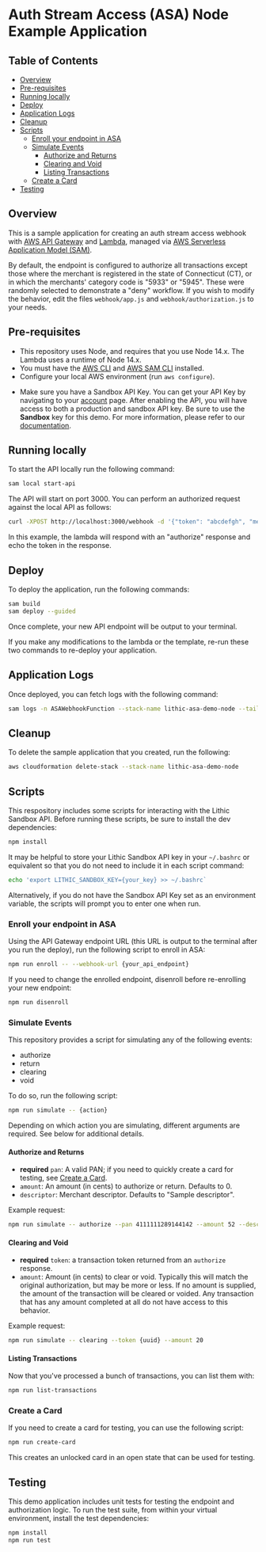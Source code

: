 [overview]: #overview
[prerequisites]: #pre-requisites
[local]: #running-locally
[deploy]: #deploy
[logs]: #application-logs
[cleanup]: #cleanup
[scripts]: #scripts
[enroll]: #enroll-your-endpoint-in-asa
[simulate]: #simulate-events
[authorizeandreturns]: #authorize-and-returns
[clearingandvoid]: #clearing-and-void
[listtransactions]: #listing-transactions
[createcard]: #create-a-card
[testing]: #testing

# Auth Stream Access (ASA) Node Example Application

## Table of Contents

- [Overview](#overview)
- [Pre-requisites](#pre-requisites)
- [Running locally](#running-locally)
- [Deploy](#deploy)
- [Application Logs](#application-logs)
- [Cleanup](#cleanup)
- [Scripts](#scripts)
  * [Enroll your endpoint in ASA](#enroll-your-endpoint-in-asa)
  * [Simulate Events](#simulate-events)
    + [Authorize and Returns](#authorize-and-returns)
    + [Clearing and Void](#clearing-and-void)
    + [Listing Transactions](#listing-transactions)
  * [Create a Card](#create-a-card)
- [Testing](#testing)

## Overview

This is a sample application for creating an auth stream access webhook with [AWS API Gateway](https://aws.amazon.com/api-gateway/) and [Lambda](https://aws.amazon.com/lambda/), managed via [AWS Serverless Application Model (SAM)](https://aws.amazon.com/serverless/sam/).

By default, the endpoint is configured to authorize all transactions except those where the merchant is registered in the state of Connecticut (CT), or in which the merchants' category code is "5933" or "5945". These were randomly selected to demonstrate a "deny" workflow. If you wish to modify the behavior, edit the files `webhook/app.js` and `webhook/authorization.js` to your needs.

## Pre-requisites

- This repository uses Node, and requires that you use Node 14.x. The Lambda uses a runtime of Node 14.x.
- You must have the [AWS CLI](https://docs.aws.amazon.com/cli/latest/userguide/cli-chap-getting-started.html) and [AWS SAM CLI](https://docs.aws.amazon.com/serverless-application-model/latest/developerguide/serverless-sam-cli-install.html) installed.
- Configure your local AWS environment (run `aws configure`).

* Make sure you have a Sandbox API Key. You can get your API Key by navigating to your [account](https://lithic.com/account) page. After enabling the API, you will have access to both a production and sandbox API key. Be sure to use the **Sandbox** key for this demo. For more information, please refer to our [documentation](https://docs.lithic.com/docs/auth-stream-access-asa).

## Running locally

To start the API locally run the following command:

```bash
sam local start-api
```

The API will start on port 3000. You can perform an authorized request against the local API as follows:

```bash
curl -XPOST http://localhost:3000/webhook -d '{"token": "abcdefgh", "merchant": {"state": "NY", "mcc": "5922"}}'
```

In this example, the lambda will respond with an "authorize" response and echo the token in the response.

## Deploy

To deploy the application, run the following commands:

```bash
sam build
sam deploy --guided
```

Once complete, your new API endpoint will be output to your terminal.

If you make any modifications to the lambda or the template, re-run these two commands to re-deploy your application.

## Application Logs

Once deployed, you can fetch logs with the following command:

```bash
sam logs -n ASAWebhookFunction --stack-name lithic-asa-demo-node --tail
```

## Cleanup

To delete the sample application that you created, run the following:

```bash
aws cloudformation delete-stack --stack-name lithic-asa-demo-node
```

## Scripts

This respository includes some scripts for interacting with the Lithic Sandbox API. Before running these scripts, be sure to install the dev dependencies:

```bash
npm install
```

It may be helpful to store your Lithic Sandbox API key in your `~/.bashrc` or equivalent so that you do not need to include it in each script command:

```bash
echo 'export LITHIC_SANDBOX_KEY={your_key} >> ~/.bashrc`
```

Alternatively, if you do not have the Sandbox API Key set as an environment variable, the scripts will prompt you to enter one when run.

### Enroll your endpoint in ASA

Using the API Gateway endpoint URL (this URL is output to the terminal after you run the deploy), run the following script to enroll in ASA:

```bash
npm run enroll -- --webhook-url {your_api_endpoint}
```

If you need to change the enrolled endpoint, disenroll before re-enrolling your new endpoint:

```bash
npm run disenroll
```

### Simulate Events

This repository provides a script for simulating any of the following events:

- authorize
- return
- clearing
- void

To do so, run the following script:

```bash
npm run simulate -- {action}
```

Depending on which action you are simulating, different arguments are required. See below for additional details.

#### Authorize and Returns

- **required** `pan`: A valid PAN; if you need to quickly create a card for testing, see [Create a Card](#createcard).
- `amount`: An amount (in cents) to authorize or return. Defaults to 0.
- `descriptor`: Merchant descriptor. Defaults to "Sample descriptor".

Example request:

```bash
npm run simulate -- authorize --pan 4111111289144142 --amount 52 --descriptor 'coffee shop'
```

#### Clearing and Void

- **required** `token`: a transaction token returned from an `authorize` response.
- `amount`: Amount (in cents) to clear or void. Typically this will match the original authorization, but may be more or less. If no amount is supplied, the amount of the transaction will be cleared or voided. Any transaction that has any amount completed at all do not have access to this behavior.

Example request:

```bash
npm run simulate -- clearing --token {uuid} --amount 20
```

#### Listing Transactions

Now that you've processed a bunch of transactions, you can list them with:

```bash
npm run list-transactions
```

### Create a Card

If you need to create a card for testing, you can use the following script:

```bash
npm run create-card
```

This creates an unlocked card in an open state that can be used for testing.

## Testing

This demo application includes unit tests for testing the endpoint and authorization logic. To run the test suite, from within your virtual environment, install the test dependencies:

```bash
npm install
npm run test
```
